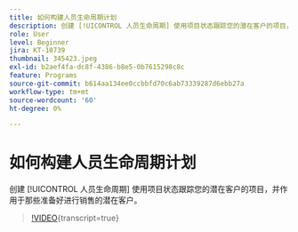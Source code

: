 ```yaml
---
title: 如何构建人员生命周期计划
description: 创建 [!UICONTROL 人员生命周期] 使用项目状态跟踪您的潜在客户的项目，并作用于那些准备好进行销售的潜在客户。
role: User
level: Beginner
jira: KT-10739
thumbnail: 345423.jpeg
exl-id: b2aef4fa-dc8f-4386-b8e5-0b7615298c8c
feature: Programs
source-git-commit: b614aa134ee0ccbbfd70c6ab73339287d6ebb27a
workflow-type: tm+mt
source-wordcount: '60'
ht-degree: 0%

---
```


# 如何构建人员生命周期计划

创建 [!UICONTROL 人员生命周期] 使用项目状态跟踪您的潜在客户的项目，并作用于那些准备好进行销售的潜在客户。

>[!VIDEO](https://video.tv.adobe.com/v/345423/?quality=12&learn=on){transcript=true}
